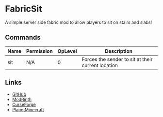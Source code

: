 # FabricSit

A simple server side fabric mod to allow players to sit on stairs and slabs!
 
## Commands

|Name|Permission|OpLevel|Description|
|----|----------|-------|-----------|
|sit|N/A|0|Forces the sender to sit at their current location|

## Links

* [GitHub](https://github.com/BradBot1/FabricSit)
* [ModRinth](https://modrinth.com/mod/sit)
* [CurseForge](https://www.curseforge.com/minecraft/mc-mods/fabricsit)
* [PlanetMinecraft](https://www.planetminecraft.com/mod/fabricsit)